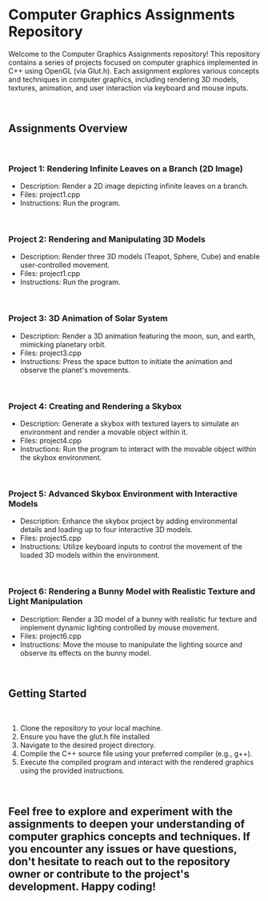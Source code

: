 <!DOCTYPE html>
<h1><b>Computer Graphics Assignments Repository</b></h1>

Welcome to the Computer Graphics Assignments repository! This repository contains a series of projects focused on computer graphics implemented in C++ using OpenGL (via Glut.h). Each assignment explores various concepts and techniques in computer graphics, including rendering 3D models, textures, animation, and user interaction via keyboard and mouse inputs.

<br>

<h2>Assignments Overview</h2>
<br>
<h3>Project 1: Rendering Infinite Leaves on a Branch (2D Image)</h3>
<ul>
  <li>Description: Render a 2D image depicting infinite leaves on a branch.</li>
  <li>Files: project1.cpp</li>
  <li>Instructions: Run the program.</li>
</ul>
<br>

<h3>Project 2: Rendering and Manipulating 3D Models</h3>
<ul>
  <li>Description: Render three 3D models (Teapot, Sphere, Cube) and enable user-controlled movement.</li>
  <li>Files: project1.cpp</li>
  <li>Instructions: Run the program.</li>
</ul>
<br>

<h3>Project 3: 3D Animation of Solar System</h3>
<ul>
  <li>Description: Render a 3D animation featuring the moon, sun, and earth, mimicking planetary orbit.</li>
  <li>Files: project3.cpp</li>
  <li>Instructions: Press the space button to initiate the animation and observe the planet's movements.</li>
</ul>
<br>

<h3>Project 4: Creating and Rendering a Skybox</h3>
<ul>
  <li>Description: Generate a skybox with textured layers to simulate an environment and render a movable object within it.</li>
  <li>Files: project4.cpp</li>
  <li>Instructions: Run the program to interact with the movable object within the skybox environment.</li>
</ul>

<br>

<h3>Project 5: Advanced Skybox Environment with Interactive Models</h3>
<ul>
  <li>Description: Enhance the skybox project by adding environmental details and loading up to four interactive 3D models.</li>
  <li>Files: project5.cpp</li>
  <li>Instructions: Utilize keyboard inputs to control the movement of the loaded 3D models within the environment.</li>
</ul>

<br>

<h3>Project 6: Rendering a Bunny Model with Realistic Texture and Light Manipulation</h3>
<ul>
  <li>Description: Render a 3D model of a bunny with realistic fur texture and implement dynamic lighting controlled by mouse movement.</li>
  <li>Files: project6.cpp</li>
  <li>Instructions: Move the mouse to manipulate the lighting source and observe its effects on the bunny model.</li>
</ul>

<br>

<h2>Getting Started</h2>
<br>
<ol>
  <li>Clone the repository to your local machine.</li>
  <li>Ensure you have the glut.h file installed</li>
  <li>Navigate to the desired project directory.</li>
  <li>Compile the C++ source file using your preferred compiler (e.g., g++).</li>
  <li>Execute the compiled program and interact with the rendered graphics using the provided instructions.</li>
</ol>

<br>

<h2><p>Feel free to explore and experiment with the assignments to deepen your understanding of computer graphics concepts and techniques. If you encounter any issues or have questions, don't hesitate to reach out to the repository owner or contribute to the project's development. Happy coding!</p></h2>
